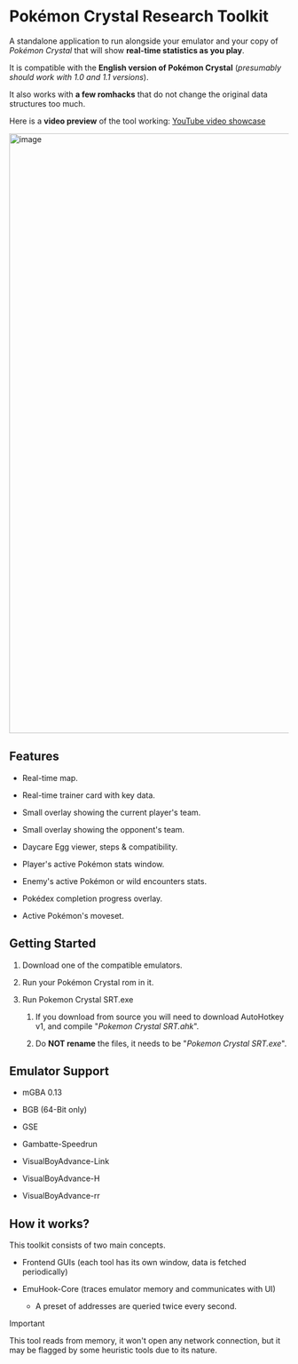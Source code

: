 # Pokémon Crystal Research Toolkit

A standalone application to run alongside your emulator and your copy of *Pokémon Crystal* that will show **real-time statistics as you play**.

It is compatible with the **English version of Pokémon Crystal** (*presumably should work with 1.0 and 1.1 versions*).

It also works with **a few romhacks** that do not change the original data structures too much.

Here is a **video preview** of the tool working: [YouTube video showcase](https://youtu.be/HL9EYusqOms)

<img width="1920" height="1080" alt="image" src="https://github.com/user-attachments/assets/293f043b-91d4-4bd3-8750-26617f5d8442" />

## Features

- Real-time map.

- Real-time trainer card with key data.

- Small overlay showing the current player's team.

- Small overlay showing the opponent's team.

- Daycare Egg viewer, steps & compatibility.

- Player's active Pokémon stats window.

- Enemy's active Pokémon or wild encounters stats.

- Pokédex completion progress overlay.

- Active Pokémon's moveset.



## Getting Started

1. Download one of the compatible emulators.

2. Run your Pokémon Crystal rom in it.

3. Run Pokemon Crystal SRT.exe
   
   1. If you download from source you will need to download AutoHotkey v1, and compile "_Pokemon Crystal SRT.ahk_".
   
   2. Do **NOT rename** the files, it needs to be "*Pokemon Crystal SRT.exe*". 



## Emulator Support

- mGBA 0.13

- BGB (64-Bit only)

- GSE

- Gambatte-Speedrun

- VisualBoyAdvance-Link

- VisualBoyAdvance-H

- VisualBoyAdvance-rr
  
  

## How it works?

This toolkit consists of two main concepts.

- Frontend GUIs (each tool has its own window, data is fetched periodically)

- EmuHook-Core (traces emulator memory and communicates with UI)
  
  - A preset of addresses are queried twice every second.



> [!IMPORTANT]  
> This tool reads from memory, it won't open any network connection, but it may be flagged by some heuristic tools due to its nature.
